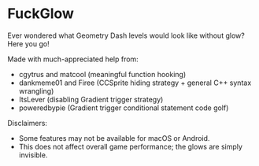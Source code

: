 # FuckGlow
Ever wondered what Geometry Dash levels would look like without glow? Here you go!

Made with much-appreciated help from:
- cgytrus and matcool (meaningful function hooking)
- dankmeme01 and Firee (CCSprite hiding strategy + general C++ syntax wrangling)
- ItsLever (disabling Gradient trigger strategy)
- poweredbypie (Gradient trigger conditional statement code golf)

Disclaimers:
- Some features may not be available for macOS or Android.
- This does not affect overall game performance; the glows are simply invisible.